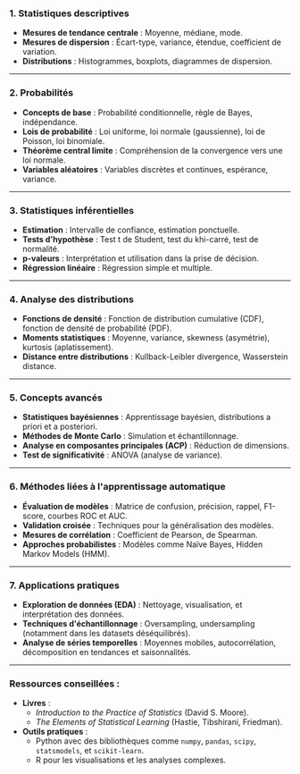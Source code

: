 ### **1. Statistiques descriptives**  
- **Mesures de tendance centrale** : Moyenne, médiane, mode.  
- **Mesures de dispersion** : Écart-type, variance, étendue, coefficient de variation.  
- **Distributions** : Histogrammes, boxplots, diagrammes de dispersion.  

---

### **2. Probabilités**  
- **Concepts de base** : Probabilité conditionnelle, règle de Bayes, indépendance.  
- **Lois de probabilité** : Loi uniforme, loi normale (gaussienne), loi de Poisson, loi binomiale.  
- **Théorème central limite** : Compréhension de la convergence vers une loi normale.  
- **Variables aléatoires** : Variables discrètes et continues, espérance, variance.  

---

### **3. Statistiques inférentielles**  
- **Estimation** : Intervalle de confiance, estimation ponctuelle.  
- **Tests d'hypothèse** : Test t de Student, test du khi-carré, test de normalité.  
- **p-valeurs** : Interprétation et utilisation dans la prise de décision.  
- **Régression linéaire** : Régression simple et multiple.  

---

### **4. Analyse des distributions**  
- **Fonctions de densité** : Fonction de distribution cumulative (CDF), fonction de densité de probabilité (PDF).  
- **Moments statistiques** : Moyenne, variance, skewness (asymétrie), kurtosis (aplatissement).  
- **Distance entre distributions** : Kullback-Leibler divergence, Wasserstein distance.  

---

### **5. Concepts avancés**  
- **Statistiques bayésiennes** : Apprentissage bayésien, distributions a priori et a posteriori.  
- **Méthodes de Monte Carlo** : Simulation et échantillonnage.  
- **Analyse en composantes principales (ACP)** : Réduction de dimensions.  
- **Test de significativité** : ANOVA (analyse de variance).  

---

### **6. Méthodes liées à l'apprentissage automatique**  
- **Évaluation de modèles** : Matrice de confusion, précision, rappel, F1-score, courbes ROC et AUC.  
- **Validation croisée** : Techniques pour la généralisation des modèles.  
- **Mesures de corrélation** : Coefficient de Pearson, de Spearman.  
- **Approches probabilistes** : Modèles comme Naïve Bayes, Hidden Markov Models (HMM).  

---

### **7. Applications pratiques**  
- **Exploration de données (EDA)** : Nettoyage, visualisation, et interprétation des données.  
- **Techniques d'échantillonnage** : Oversampling, undersampling (notamment dans les datasets déséquilibrés).  
- **Analyse de séries temporelles** : Moyennes mobiles, autocorrélation, décomposition en tendances et saisonnalités.  

---

### Ressources conseillées :  
- **Livres** :  
  - *Introduction to the Practice of Statistics* (David S. Moore).  
  - *The Elements of Statistical Learning* (Hastie, Tibshirani, Friedman).  
- **Outils pratiques** :  
  - Python avec des bibliothèques comme `numpy`, `pandas`, `scipy`, `statsmodels`, et `scikit-learn`.  
  - R pour les visualisations et les analyses complexes.
